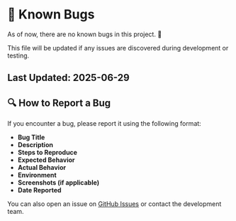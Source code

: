 # 🐞 Known Bugs

As of now, there are no known bugs in this project. 🎉

This file will be updated if any issues are discovered during development or testing.

## Last Updated: 2025-06-29

## 🔍 How to Report a Bug

If you encounter a bug, please report it using the following format:

- **Bug Title**  
- **Description**  
- **Steps to Reproduce**  
- **Expected Behavior**  
- **Actual Behavior**  
- **Environment**  
- **Screenshots (if applicable)**  
- **Date Reported**

You can also open an issue on [GitHub Issues](https://github.com/your-repo/issues) or contact the development team.